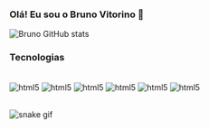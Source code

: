 ### Olá! Eu sou o Bruno Vitorino 🤟


![Bruno GitHub stats](https://github-readme-stats.vercel.app/api?username=bruvitorino&show_icons=true&theme=tokyonight)

### Tecnologias

<div style="display: inline_block"><br/>
  <img align="center" alt="html5" src="https://img.shields.io/badge/Python-3776AB?style=for-the-badge&logo=python&logoColor=white"/>
  <img align="center" alt="html5" src="https://img.shields.io/badge/Microsoft_Azure-0089D6?style=for-the-badge&logo=microsoft-azure&logoColor=white"/>
  <img align="center" alt="html5" src="https://img.shields.io/badge/TensorFlow-FF6F00?style=for-the-badge&logo=tensorflow&logoColor=white"/>
  <img align="center" alt="html5" src="https://img.shields.io/badge/Coursera-0056D2?style=for-the-badge&logo=Coursera&logoColor=white"/>
  <img align="center" alt="html5" src="https://img.shields.io/badge/Colab-F9AB00?style=for-the-badge&logo=googlecolab&color=525252"/>
  <img align="center" alt="html5" src="https://img.shields.io/badge/PyCharm-000000.svg?&style=for-the-badge&logo=PyCharm&logoColor=white"/>
<div/><br/>
  
![snake gif](https://github.com/bruvitorino/bruvitorino/blob/output/github-contribution-grid-snake.svg)

